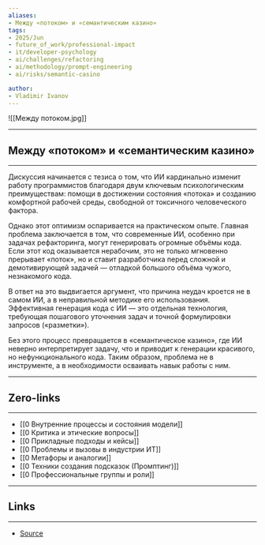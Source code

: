 ```yaml
---
aliases: 
- Между «потоком» и «семантическим казино» 
tags:
- 2025/Jun
- future_of_work/professional-impact
- it/developer-psychology
- ai/challenges/refactoring
- ai/methodology/prompt-engineering
- ai/risks/semantic-casino

author:
- Vladimir Ivanov
---
```

![[Между потоком.jpg]]

-----
##  Между «потоком» и «семантическим казино» 
-----
Дискуссия начинается с тезиса о том, что ИИ кардинально изменит работу программистов благодаря двум ключевым психологическим преимуществам: помощи в достижении состояния «потока» и созданию комфортной рабочей среды, свободной от токсичного человеческого фактора.

Однако этот оптимизм оспаривается на практическом опыте. Главная проблема заключается в том, что современные ИИ, особенно при задачах рефакторинга, могут генерировать огромные объёмы кода. Если этот код оказывается нерабочим, это не только мгновенно прерывает «поток», но и ставит разработчика перед сложной и демотивирующей задачей — отладкой большого объёма чужого, незнакомого кода.

В ответ на это выдвигается аргумент, что причина неудач кроется не в самом ИИ, а в неправильной методике его использования. Эффективная генерация кода с ИИ — это отдельная технология, требующая пошагового уточнения задач и точной формулировки запросов («разметки»). 

Без этого процесс превращается в «семантическое казино», где ИИ неверно интерпретирует задачу, что и приводит к генерации красивого, но нефункционального кода. Таким образом, проблема не в инструменте, а в необходимости осваивать навык работы с ним.

---
## Zero-links
---
- [[0 Внутренние процессы и состояния модели]]
- [[0 Критика и этические вопросы]]
- [[0 Прикладные подходы и кейсы]]
- [[0 Проблемы и вызовы в индустрии ИТ]]
- [[0 Метафоры и аналогии]]
- [[0 Техники создания подсказок (Промптинг)]]
- [[0 Профессиональные группы и роли]]


---
## Links
---
- [Source](https://t.me/turboproject/1785)